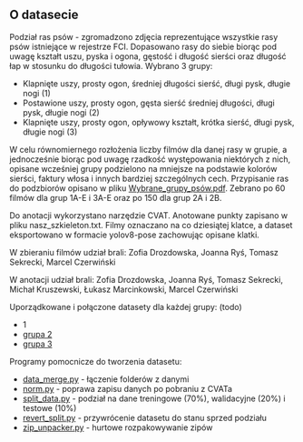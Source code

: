 ## O datasecie 

Podział ras psów - zgromadzono zdjęcia reprezentujące wszystkie rasy psów istniejące w rejestrze FCI. Dopasowano rasy do siebie biorąc pod uwagę kształt uszu, pyska i ogona, gęstość i długość sierści oraz długość łap w stosunku do długości tułowia.  Wybrano 3 grupy: 
- Klapnięte uszy, prosty ogon, średniej długości sierść, długi pysk, długie nogi (1)
- Postawione uszy, prosty ogon, gęsta sierść średniej długości, długi pysk, długie nogi (2)
- Klapnięte uszy, prosty ogon, opływowy kształt, krótka sierść, długi pysk, długie nogi (3)

W celu równomiernego rozłożenia liczby filmów dla danej rasy w grupie, a jednocześnie biorąc pod uwagę rzadkość występowania niektórych z nich, opisane wcześniej grupy podzielono na mniejsze na podstawie kolorów sierści, faktury włosa i innych bardziej szczególnych cech. Przypisanie ras do podzbiorów opisano w pliku [Wybrane_grupy_psów.pdf](./Wybrane_grupy_psów.pdf). Zebrano po 60 filmów dla grup 1A-E i 3A-E oraz po 150 dla grup 2A i 2B.

Do anotacji wykorzystano narzędzie CVAT. Anotowane punkty zapisano w pliku nasz_szkieleton.txt. 
Filmy oznaczano na co dziesiątej klatce, a dataset eksportowano w formacie yolov8-pose zachowując opisane klatki.

W zbieraniu filmów udział brali: Zofia Drozdowska, Joanna Ryś, Tomasz Sekrecki, Marcel Czerwiński

W anotacji udział brali: Zofia Drozdowska, Joanna Ryś, Tomasz Sekrecki, Michał Kruszewski, Łukasz Marcinkowski, Marcel Czerwiński

Uporządkowane i połączone datasety dla każdej grupy: (todo)
- 1
- [grupa 2](https://pgedupl-my.sharepoint.com/:u:/g/personal/s189051_student_pg_edu_pl/EaRdm1MboatEjiDvH8hPlaIBr5nATIJTLO_sjIUxEFvoRg?e=9sDhVV)
- [grupa 3](https://pgedupl-my.sharepoint.com/:u:/g/personal/s189051_student_pg_edu_pl/EWpUt6ElwaRNo73xTum4XJsB8npimUAWWYw0iadSRT1IUQ?e=P5CKTA)

Programy pomocnicze do tworzenia datasetu:
- [data_merge.py](./data_merge.py) - łączenie folderów z danymi
- [norm.py](./norm.py) - poprawa zapisu danych po pobraniu z CVATa
- [split_data.py](./split_data.py) - podział na dane treningowe (70%), walidacyjne (20%) i testowe (10%)
- [revert_split.py](./revert_split.py) - przywrócenie datasetu do stanu sprzed podziału
- [zip_unpacker.py](./zip_unpacker.py) - hurtowe rozpakowywanie zipów
